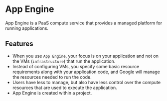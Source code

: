 # App Engine

App Engine is a PaaS compute service that provides a managed platform for running applications.

## Features

- When you use `App Engine`, your focus is on your application and not on the VMs (`infrastructure`) that run the application.
- Instead of configuring VMs, you specify some basic resource requirements along with your application code, and Google will manage the resources needed to run the code.
- Users have less to manage, but also have less control over the compute resources that are used to execute the application.
- App Engine is created within a project.